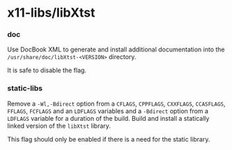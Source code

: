 # x11-libs/libXtst

### doc
Use DocBook XML to generate and install additional documentation into the `/usr/share/doc/libXtst-<VERSION>` directory.

It is safe to disable the flag.

### static-libs
Remove a `-Wl,-Bdirect` option from a `CFLAGS`, `CPPFLAGS`, `CXXFLAGS`, `CCASFLAGS`, `FFLAGS`, `FCFLAGS` and an `LDFLAGS` variables and a `-Bdirect` option from a `LDFLAGS` variable for a duration of the build. Build and install a statically linked version of the `libXtst` library.

This flag should only be enabled if there is a need for the static library.
